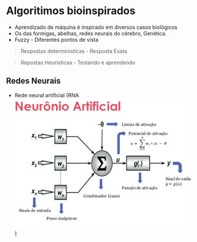 # Algoritimos bioinspirados

- Aprendizado de máquina é inspirado em diversos casos biológicos
- Os das formigas, abelhas, redes neurais do cérebro, Genética.
- Fuzzy - Diferentes pontos de vista

> Respostas deterministicas - Resposta Exata

> Repostas Heuristicas - Testando e aprendendo

## Redes Neurais
- Rede neural artificial (RNA
![alt text](image.png))